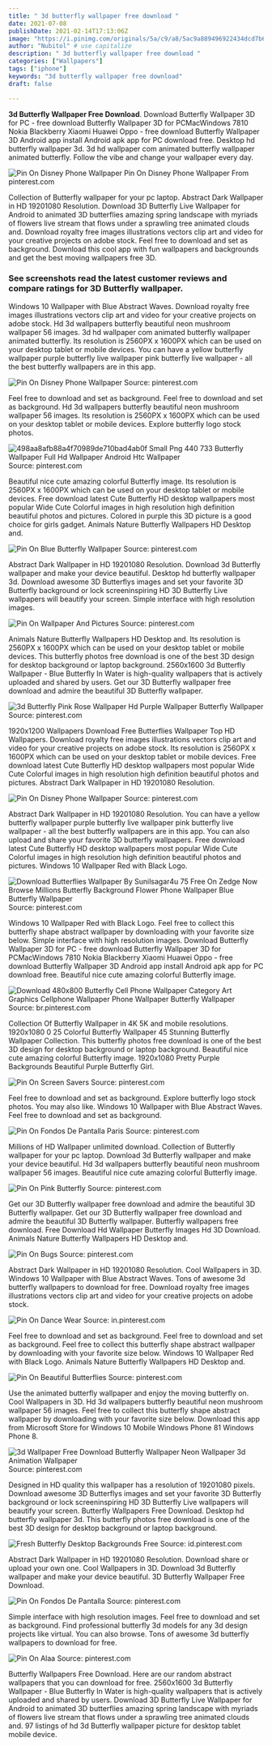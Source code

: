 ```yaml
---
title: " 3d butterfly wallpaper free download "
date: 2021-07-08
publishDate: 2021-02-14T17:13:06Z
image: "https://i.pinimg.com/originals/5a/c9/a8/5ac9a889496922434dcd7b6252a215b7.jpg"
author: "Nubitol" # use capitalize
description: " 3d butterfly wallpaper free download "
categories: ["Wallpapers"]
tags: ["iphone"]
keywords: "3d butterfly wallpaper free download"
draft: false

---
```



**3d Butterfly Wallpaper Free Download**. Download Butterfly Wallpaper 3D for PC - free download Butterfly Wallpaper 3D for PCMacWindows 7810 Nokia Blackberry Xiaomi Huawei Oppo - free download Butterfly Wallpaper 3D Android app install Android apk app for PC download free. Desktop hd butterfly wallpaper 3d. 3d hd wallpaper com animated butterfly wallpaper animated butterfly. Follow the vibe and change your wallpaper every day.

![Pin On Disney Phone Wallpaper](https://i.pinimg.com/originals/a3/8f/5a/a38f5acc03f8cc3e83d4ee2e0298f26e.jpg "Pin On Disney Phone Wallpaper")
Pin On Disney Phone Wallpaper From pinterest.com


Collection of Butterfly wallpaper for your pc laptop. Abstract Dark Wallpaper in HD 19201080 Resolution. Download 3D Butterfly Live Wallpaper for Android to animated 3D butterflies amazing spring landscape with myriads of flowers live stream that flows under a sprawling tree animated clouds and. Download royalty free images illustrations vectors clip art and video for your creative projects on adobe stock. Feel free to download and set as background. Download this cool app with fun wallpapers and backgrounds and get the best moving wallpapers free 3D.

### See screenshots read the latest customer reviews and compare ratings for 3D Butterfly wallpaper.

Windows 10 Wallpaper with Blue Abstract Waves. Download royalty free images illustrations vectors clip art and video for your creative projects on adobe stock. Hd 3d wallpapers butterfly beautiful neon mushroom wallpaper 56 images. 3d hd wallpaper com animated butterfly wallpaper animated butterfly. Its resolution is 2560PX x 1600PX which can be used on your desktop tablet or mobile devices. You can have a yellow butterfly wallpaper purple butterfly live wallpaper pink butterfly live wallpaper - all the best butterfly wallpapers are in this app.


![Pin On Disney Phone Wallpaper](https://i.pinimg.com/originals/a3/8f/5a/a38f5acc03f8cc3e83d4ee2e0298f26e.jpg "Pin On Disney Phone Wallpaper")
Source: pinterest.com

Feel free to download and set as background. Feel free to download and set as background. Hd 3d wallpapers butterfly beautiful neon mushroom wallpaper 56 images. Its resolution is 2560PX x 1600PX which can be used on your desktop tablet or mobile devices. Explore butterfly logo stock photos.

![498aa8afb88a4f70989de710bad4ab0f Small Png 440 733 Butterfly Wallpaper Full Hd Wallpaper Android Htc Wallpaper](https://i.pinimg.com/originals/a6/f3/78/a6f378f97dccbd91ced12948b98e8397.jpg "498aa8afb88a4f70989de710bad4ab0f Small Png 440 733 Butterfly Wallpaper Full Hd Wallpaper Android Htc Wallpaper")
Source: pinterest.com

Beautiful nice cute amazing colorful Butterfly image. Its resolution is 2560PX x 1600PX which can be used on your desktop tablet or mobile devices. Free download latest Cute Butterfly HD desktop wallpapers most popular Wide Cute Colorful images in high resolution high definition beautiful photos and pictures. Colored in purple this 3D picture is a good choice for girls gadget. Animals Nature Butterfly Wallpapers HD Desktop and.

![Pin On Blue Butterfly Wallpaper](https://i.pinimg.com/originals/cf/10/9a/cf109ac4bf7a5d7259349593bd8ca631.jpg "Pin On Blue Butterfly Wallpaper")
Source: pinterest.com

Abstract Dark Wallpaper in HD 19201080 Resolution. Download 3d Butterfly wallpaper and make your device beautiful. Desktop hd butterfly wallpaper 3d. Download awesome 3D Butterflys images and set your favorite 3D Butterfly background or lock screeninspiring HD 3D Butterfly Live wallpapers will beautify your screen. Simple interface with high resolution images.

![Pin On Wallpaper And Pictures](https://i.pinimg.com/originals/fa/85/09/fa8509b7b0576fd74b69a8e83ec2397f.jpg "Pin On Wallpaper And Pictures")
Source: pinterest.com

Animals Nature Butterfly Wallpapers HD Desktop and. Its resolution is 2560PX x 1600PX which can be used on your desktop tablet or mobile devices. This butterfly photos free download is one of the best 3D design for desktop background or laptop background. 2560x1600 3d Butterfly Wallpaper - Blue Butterfly In Water is high-quality wallpapers that is actively uploaded and shared by users. Get our 3D Butterfly wallpaper free download and admire the beautiful 3D Butterfly wallpaper.

![3d Butterfly Pink Rose Wallpaper Hd Purple Wallpaper Butterfly Wallpaper](https://i.pinimg.com/originals/d7/c2/3e/d7c23e128fedbe9bb9f7e72d79050272.jpg "3d Butterfly Pink Rose Wallpaper Hd Purple Wallpaper Butterfly Wallpaper")
Source: pinterest.com

1920x1200 Wallpapers Download Free Butterflies Wallpaper Top HD Wallpapers. Download royalty free images illustrations vectors clip art and video for your creative projects on adobe stock. Its resolution is 2560PX x 1600PX which can be used on your desktop tablet or mobile devices. Free download latest Cute Butterfly HD desktop wallpapers most popular Wide Cute Colorful images in high resolution high definition beautiful photos and pictures. Abstract Dark Wallpaper in HD 19201080 Resolution.

![Pin On Disney Phone Wallpaper](https://i.pinimg.com/originals/c5/1f/2a/c51f2adda1298d2b13bcc95787d1462e.jpg "Pin On Disney Phone Wallpaper")
Source: pinterest.com

Abstract Dark Wallpaper in HD 19201080 Resolution. You can have a yellow butterfly wallpaper purple butterfly live wallpaper pink butterfly live wallpaper - all the best butterfly wallpapers are in this app. You can also upload and share your favorite 3D butterfly wallpapers. Free download latest Cute Butterfly HD desktop wallpapers most popular Wide Cute Colorful images in high resolution high definition beautiful photos and pictures. Windows 10 Wallpaper Red with Black Logo.

![Download Butterflies Wallpaper By Sunilsagar4u 75 Free On Zedge Now Browse Millions Butterfly Background Flower Phone Wallpaper Blue Butterfly Wallpaper](https://i.pinimg.com/736x/47/78/b9/4778b9c109c8430cfba8031c3a196d40.jpg "Download Butterflies Wallpaper By Sunilsagar4u 75 Free On Zedge Now Browse Millions Butterfly Background Flower Phone Wallpaper Blue Butterfly Wallpaper")
Source: pinterest.com

Windows 10 Wallpaper Red with Black Logo. Feel free to collect this butterfly shape abstract wallpaper by downloading with your favorite size below. Simple interface with high resolution images. Download Butterfly Wallpaper 3D for PC - free download Butterfly Wallpaper 3D for PCMacWindows 7810 Nokia Blackberry Xiaomi Huawei Oppo - free download Butterfly Wallpaper 3D Android app install Android apk app for PC download free. Beautiful nice cute amazing colorful Butterfly image.

![Download 480x800 Butterfly Cell Phone Wallpaper Category Art Graphics Cellphone Wallpaper Phone Wallpaper Butterfly Wallpaper](https://i.pinimg.com/originals/66/b5/98/66b598eda8354b5010f35d8b4d6d5e2d.jpg "Download 480x800 Butterfly Cell Phone Wallpaper Category Art Graphics Cellphone Wallpaper Phone Wallpaper Butterfly Wallpaper")
Source: br.pinterest.com

Collection Of Butterfly Wallpaper in 4K 5K and mobile resolutions. 1920x1080 0 25 Colorful Butterfly Wallpaper 45 Stunning Butterfly Wallpaper Collection. This butterfly photos free download is one of the best 3D design for desktop background or laptop background. Beautiful nice cute amazing colorful Butterfly image. 1920x1080 Pretty Purple Backgrounds Beautiful Purple Butterfly Girl.

![Pin On Screen Savers](https://i.pinimg.com/originals/b8/53/d3/b853d3735a3597adfaeb42134a1c23f1.jpg "Pin On Screen Savers")
Source: pinterest.com

Feel free to download and set as background. Explore butterfly logo stock photos. You may also like. Windows 10 Wallpaper with Blue Abstract Waves. Feel free to download and set as background.

![Pin On Fondos De Pantalla Paris](https://i.pinimg.com/474x/e9/74/4e/e9744e1894039d67ceb6d75078913781.jpg "Pin On Fondos De Pantalla Paris")
Source: pinterest.com

Millions of HD Wallpaper unlimited download. Collection of Butterfly wallpaper for your pc laptop. Download 3d Butterfly wallpaper and make your device beautiful. Hd 3d wallpapers butterfly beautiful neon mushroom wallpaper 56 images. Beautiful nice cute amazing colorful Butterfly image.

![Pin On Pink Butterfly](https://i.pinimg.com/originals/f2/d6/79/f2d679b6a30d16109729896e0c0960c2.jpg "Pin On Pink Butterfly")
Source: pinterest.com

Get our 3D Butterfly wallpaper free download and admire the beautiful 3D Butterfly wallpaper. Get our 3D Butterfly wallpaper free download and admire the beautiful 3D Butterfly wallpaper. Butterfly wallpapers free download. Free Download Hd Wallpaper Butterfly Images Hd 3D Download. Animals Nature Butterfly Wallpapers HD Desktop and.

![Pin On Bugs](https://i.pinimg.com/originals/00/c7/d3/00c7d3fcc3cffbb84f1e52917b9ff926.jpg "Pin On Bugs")
Source: pinterest.com

Abstract Dark Wallpaper in HD 19201080 Resolution. Cool Wallpapers in 3D. Windows 10 Wallpaper with Blue Abstract Waves. Tons of awesome 3d butterfly wallpapers to download for free. Download royalty free images illustrations vectors clip art and video for your creative projects on adobe stock.

![Pin On Dance Wear](https://i.pinimg.com/originals/ef/e8/59/efe8591f81df6b4776f805236b7b665a.jpg "Pin On Dance Wear")
Source: in.pinterest.com

Feel free to download and set as background. Feel free to download and set as background. Feel free to collect this butterfly shape abstract wallpaper by downloading with your favorite size below. Windows 10 Wallpaper Red with Black Logo. Animals Nature Butterfly Wallpapers HD Desktop and.

![Pin On Beautiful Butterflies](https://i.pinimg.com/736x/1b/7e/4e/1b7e4eac8558ad54d6fe94ed4e14cb84.jpg "Pin On Beautiful Butterflies")
Source: pinterest.com

Use the animated butterfly wallpaper and enjoy the moving butterfly on. Cool Wallpapers in 3D. Hd 3d wallpapers butterfly beautiful neon mushroom wallpaper 56 images. Feel free to collect this butterfly shape abstract wallpaper by downloading with your favorite size below. Download this app from Microsoft Store for Windows 10 Mobile Windows Phone 81 Windows Phone 8.

![3d Wallpaper Free Download Butterfly Wallpaper Neon Wallpaper 3d Animation Wallpaper](https://i.pinimg.com/originals/89/d7/52/89d752199fd21e38b3a28c0e0b58206c.jpg "3d Wallpaper Free Download Butterfly Wallpaper Neon Wallpaper 3d Animation Wallpaper")
Source: pinterest.com

Designed in HD quality this wallpaper has a resolution of 19201080 pixels. Download awesome 3D Butterflys images and set your favorite 3D Butterfly background or lock screeninspiring HD 3D Butterfly Live wallpapers will beautify your screen. Butterfly Wallpapers Free Download. Desktop hd butterfly wallpaper 3d. This butterfly photos free download is one of the best 3D design for desktop background or laptop background.

![Fresh Butterfly Desktop Backgrounds Free](https://i.pinimg.com/originals/85/dc/00/85dc008f3cc62cc9443f6d0774882faf.jpg "Fresh Butterfly Desktop Backgrounds Free")
Source: id.pinterest.com

Abstract Dark Wallpaper in HD 19201080 Resolution. Download share or upload your own one. Cool Wallpapers in 3D. Download 3d Butterfly wallpaper and make your device beautiful. 3D Butterfly Wallpaper Free Download.

![Pin On Fondos De Pantalla](https://i.pinimg.com/736x/cc/08/21/cc0821b0dd439cd9f2c16ef5ba878bf9.jpg "Pin On Fondos De Pantalla")
Source: pinterest.com

Simple interface with high resolution images. Feel free to download and set as background. Find professional butterfly 3d models for any 3d design projects like virtual. You can also browse. Tons of awesome 3d butterfly wallpapers to download for free.

![Pin On Alaa](https://i.pinimg.com/originals/5a/c9/a8/5ac9a889496922434dcd7b6252a215b7.jpg "Pin On Alaa")
Source: pinterest.com

Butterfly Wallpapers Free Download. Here are our random abstract wallpapers that you can download for free. 2560x1600 3d Butterfly Wallpaper - Blue Butterfly In Water is high-quality wallpapers that is actively uploaded and shared by users. Download 3D Butterfly Live Wallpaper for Android to animated 3D butterflies amazing spring landscape with myriads of flowers live stream that flows under a sprawling tree animated clouds and. 97 listings of hd 3d Butterfly wallpaper picture for desktop tablet mobile device.

